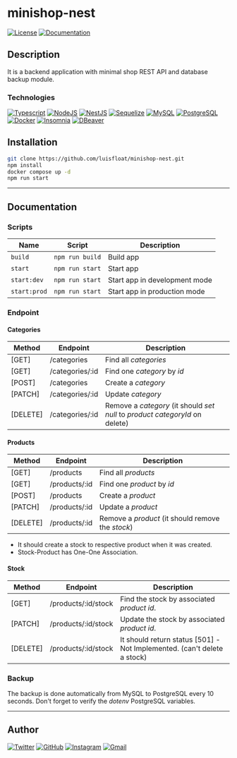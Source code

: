 # minishop-nest

<a href="README.md"><img src="https://img.shields.io/badge/License-UNLICENSED-005c99?style=flat&amp;logo=" alt="License"/></a> <a href="README.md#documentation"><img src="https://img.shields.io/badge/Documentation-README.md-005c99?style=flat&amp;logo=" alt="Documentation"/></a>

## Description

It is a backend application with minimal shop REST API and database backup module.

### Technologies

<a href="https://www.typescriptlang.org/"><img src="https://img.shields.io/badge/-Typescript-30363D?style=flat&amp;logo=typescript" alt="Typescript"/></a> <a href="https://nodejs.org/en/"><img src="https://img.shields.io/badge/-NodeJS-30363D?style=flat&amp;logo=node.js" alt="NodeJS"/></a> <a href="https://nestjs.com/"><img src="https://img.shields.io/badge/-NestJS-30363D?style=flat&amp;logo=nestjs" alt="NestJS"/></a> <a href="https://sequelize.org/"><img src="https://img.shields.io/badge/-Sequelize-30363D?style=flat&amp;logo=sequelize" alt="Sequelize"/></a> <a href="https://www.mysql.com/"><img src="https://img.shields.io/badge/-MySQL-30363D?style=flat&amp;logo=mysql" alt="MySQL"/></a> <a href="https://www.postgresql.org/"><img src="https://img.shields.io/badge/-PostgreSQL-30363D?style=flat&amp;logo=postgresql" alt="PostgreSQL"/></a> <a href="https://docker.com/"><img src="https://img.shields.io/badge/-Docker-30363D?style=flat&amp;logo=docker" alt="Docker"/></a> <a href="https://insomnia.rest/"><img src="https://img.shields.io/badge/-Insomnia-30363D?style=flat&amp;logo=insomnia" alt="Insomnia"/></a> <a href="https://dbeaver.io/"><img src="https://img.shields.io/badge/-DBeaver-30363D?style=flat&amp;logo=dbeaver" alt="DBeaver"/></a>

## Installation

```bash
git clone https://github.com/luisfloat/minishop-nest.git
npm install
docker compose up -d
npm run start
```

---

## Documentation

### Scripts

Name | Script | Description
-----|---------|-----------------
`build` | `npm run build` | Build app
`start` | `npm run start` | Start app
`start:dev` | `npm run start` | Start app in development mode
`start:prod` | `npm run start` | Start app in production mode

### Endpoint

#### **Categories**

Method   | Endpoint         | Description
---------|------------------|-------------------------
[GET] 	 | /categories 		| Find all *categories*
[GET] 	 | /categories/:id 	| Find one *category* by *id*
[POST] 	 | /categories 		| Create a *category*
[PATCH]  | /categories/:id 	| Update *category*
[DELETE] | /categories/:id	| Remove a *category* (it should *set null* to *product* *categoryId* on delete)

#### **Products**

Method   | Endpoint         | Description
---------|------------------|-------------------------
[GET] 	 | /products 		| Find all *products*
[GET] 	 | /products/:id    | Find one *product* by *id*
[POST] 	 | /products 		| Create a *product*
[PATCH]  | /products/:id    | Update a *product*
[DELETE] | /products/:id    | Remove a *product* (it should remove the *stock*)

- It should create a stock to respective product when it was created.
- Stock-Product has One-One Association.

#### **Stock**

Method   | Endpoint         | Description
---------|------------------|-------------------------
[GET] 	 | /products/:id/stock | Find the stock by associated *product* *id*.
[PATCH]  | /products/:id/stock | Update the stock by associated *product* *id*.
[DELETE] | /products/:id/stock | It should return status [501] - Not Implemented. (can't delete a stock)

### Backup

The backup is done automatically from MySQL to PostgreSQL every 10 seconds.
Don't forget to verify the *dotenv* PostgreSQL variables.

---

## Author

<a href="https://twitter.com/luisfloat"><img src="https://img.shields.io/badge/-Twitter-30363D?style=flat&amp;logo=twitter" alt="Twitter"/></a> <a href="https://github.com/luisfloat"><img src="https://img.shields.io/badge/-GitHub-30363D?style=flat&amp;logo=github" alt="GitHub"/></a> <a href="https://instagram.com/luisfloat"><img src="https://img.shields.io/badge/-Instagram-30363D?style=flat&amp;logo=instagram" alt="Instagram"/></a> <a href="mailto:contact@luisfloat.com"><img src="https://img.shields.io/badge/-Gmail-30363D?style=flat&amp;logo=gmail" alt="Gmail"/></a>